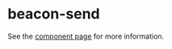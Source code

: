 beacon-send
================

See the [component page](http://ebidel.github.io/beacon-send) for more information.
